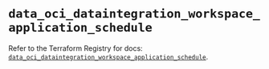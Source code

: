 # `data_oci_dataintegration_workspace_application_schedule`

Refer to the Terraform Registry for docs: [`data_oci_dataintegration_workspace_application_schedule`](https://registry.terraform.io/providers/oracle/oci/6.18.0/docs/data-sources/dataintegration_workspace_application_schedule).
